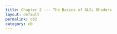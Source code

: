 ```yaml
---
title: Chapter 2 --- The Basics of GLSL Shaders
layout: default
permalink: cb2
category: cb
---
```

